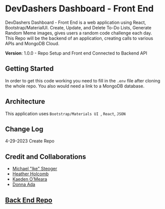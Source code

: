 # DevDashers Dashboard - Front End

 DevDashers Dashboard - Front End is a web application using React, Bootstrap/MaterialUI. Create, Update, and Delete To-Do Lists, Generate Random Meme images, gives users a random code challenge each day. This Repo will be the backend of an application, creating calls to various APIs and MongoDB Cloud.

**Version**: 1.0.0 - Repo Setup and Front end Connected to Backend API

## Getting Started

In order to get this code working you need to fill in the `.env` file after cloning the whole repo. You also would need a link to a MongoDB database.

## Architecture

This application uses `Bootstrap/Materials UI `, `React`, `JSON`

## Change Log

4-29-2023 Create Repo

## Credit and Collaborations

- [Michael "Ike" Steoger](https://github.com/IkeSteoger)  
- [Heather Holcomb](https://github.com/holcombheather)  
- [Kaeden O'Meara](https://github.com/KaedenOC)  
- [Donna Ada](https://github.com/donnaada)

## [Back End Repo](https://github.com/DevDashers/dashboard-backend)
